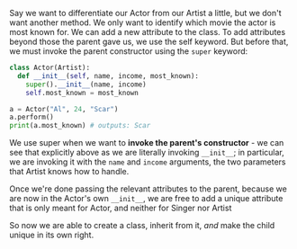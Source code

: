 Say we want to differentiate our Actor from our Artist a little, but we don't want another method. We only want to identify which movie the actor is most known for. We can add a new attribute to the class. To add attributes beyond those the parent gave us, we use the self keyword. But before that, we must invoke the parent constructor using the `super` keyword:

```python
class Actor(Artist):
  def __init__(self, name, income, most_known):
    super().__init__(name, income)
    self.most_known = most_known

a = Actor("Al", 24, "Scar")
a.perform()
print(a.most_known) # outputs: Scar 
```

We use super when we want to **invoke the parent's constructor** - we can see that explicitly above as we are literally invoking `__init__`; in particular, we are invoking it with the `name` and `income` arguments, the two parameters that Artist knows how to handle.


Once we're done passing the relevant attributes to the parent, because we are now in the Actor's own `__init__`, we are free to add a unique attribute that is only meant for Actor, and neither for Singer nor Artist


So now we are able to create a class, inherit from it, *and* make the child unique in its own right.

